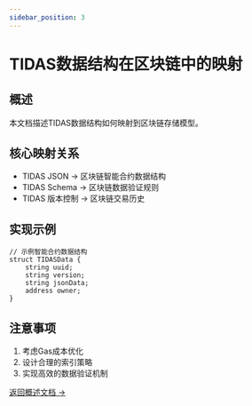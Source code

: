 ```yaml
---
sidebar_position: 3
---
```



# TIDAS数据结构在区块链中的映射

## 概述

本文档描述TIDAS数据结构如何映射到区块链存储模型。

## 核心映射关系

- TIDAS JSON → 区块链智能合约数据结构
- TIDAS Schema → 区块链数据验证规则
- TIDAS 版本控制 → 区块链交易历史

## 实现示例

```solidity
// 示例智能合约数据结构
struct TIDASData {
    string uuid;
    string version;
    string jsonData;
    address owner;
}
```

## 注意事项

1. 考虑Gas成本优化
2. 设计合理的索引策略
3. 实现高效的数据验证机制

[返回概述文档 →](overview.md)
